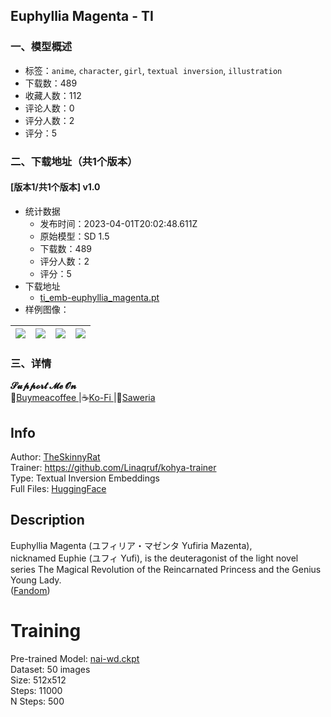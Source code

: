 ## Euphyllia Magenta - TI
### 一、模型概述

- 标签：`anime`, `character`, `girl`, `textual inversion`, `illustration`
- 下载数：489
- 收藏人数：112
- 评论人数：0
- 评分人数：2
- 评分：5

### 二、下载地址（共1个版本）

#### [版本1/共1个版本] v1.0

- 统计数据
  - 发布时间：2023-04-01T20:02:48.611Z
  - 原始模型：SD 1.5
  - 下载数：489
  - 评分人数：2
  - 评分：5
- 下载地址
  - [ti_emb-euphyllia_magenta.pt](https://civitai.com/api/download/models/21989)
- 样例图像：

| <img src="https://image.civitai.com/xG1nkqKTMzGDvpLrqFT7WA/dcd1614d-d711-4a59-0868-457b3cc3f800/width=450/379726.jpeg" /> | <img src="https://image.civitai.com/xG1nkqKTMzGDvpLrqFT7WA/fae73346-670d-408e-7773-c331e2585900/width=450/235342.jpeg" /> | <img src="https://image.civitai.com/xG1nkqKTMzGDvpLrqFT7WA/a79206e4-860f-42d7-e591-e36420eeca00/width=450/235345.jpeg" /> | <img src="https://image.civitai.com/xG1nkqKTMzGDvpLrqFT7WA/b5465a29-a3f6-44b1-3cc3-28b2b7db2200/width=450/235344.jpeg" /> |
| ---- | ---- | ---- | ---- |


### 三、详情
<p><strong>𝓢𝓾𝓹𝓹𝓸𝓻𝓽 𝓜𝓮 𝓞𝓷</strong><br />🧋<a target="_blank" rel="ugc" href="https://www.buymeacoffee.com/TheSkinnyRat">Buymeacoffee </a>|☕<a target="_blank" rel="ugc" href="https://ko-fi.com/TheSkinnyRat">Ko-Fi </a>|🍵<a target="_blank" rel="ugc" href="https://saweria.co/TheSkinnyRat">Saweria</a></p><h2><strong>Info</strong></h2><p>Author: <a target="_blank" rel="ugc" href="https://huggingface.co/TheSkinnyRat"><u>TheSkinnyRat</u></a><br />Trainer: <a target="_blank" rel="ugc" href="https://github.com/Linaqruf/kohya-trainer">https://github.com/Linaqruf/kohya-trainer</a><br />Type: Textual Inversion Embeddings<br />Full Files: <a target="_blank" rel="ugc" href="https://huggingface.co/TheSkinnyRat/TI_EMB-euphyllia_magenta">HuggingFace</a></p><h2><strong>Description</strong></h2><p>Euphyllia Magenta (ユフィリア・マゼンタ Yufiria Mazenta),<br />nicknamed Euphie (ユフィ Yufi), is the deuteragonist of the light novel<br />series The Magical Revolution of the Reincarnated Princess and the Genius Young Lady.<br />(<a target="_blank" rel="ugc" href="https://tenten-kakumei.fandom.com/wiki/Euphyllia_Magenta"><u>Fandom</u></a>)</p><h1><strong>Training</strong></h1><p>Pre-trained Model: <a target="_blank" rel="ugc" href="https://huggingface.co/andite/training_models/tree/main"><u>nai-wd.ckpt</u></a><br />Dataset: 50 images<br />Size: 512x512<br />Steps: 11000<br />N Steps: 500</p>